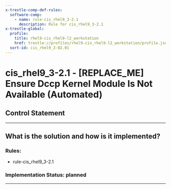 ```yaml
---
x-trestle-comp-def-rules:
  software-comp:
    - name: rule-cis_rhel9_3-2.1
      description: Rule for cis_rhel9_3-2.1
x-trestle-global:
  profile:
    title: rhel9-cis_rhel9-l2_workstation
    href: trestle://profiles/rhel9-cis_rhel9-l2_workstation/profile.json
  sort-id: cis_rhel9_3-02.01
---
```


# cis_rhel9_3-2.1 - \[REPLACE_ME\] Ensure Dccp Kernel Module Is Not Available (Automated)

## Control Statement

______________________________________________________________________

## What is the solution and how is it implemented?

<!-- For implementation status enter one of: implemented, partial, planned, alternative, not-applicable -->

<!-- Note that the list of rules under ### Rules: is read-only and changes will not be captured after assembly to JSON -->

<!-- Add control implementation description here for control: cis_rhel9_3-2.1 -->

### Rules:

  - rule-cis_rhel9_3-2.1

### Implementation Status: planned

______________________________________________________________________
